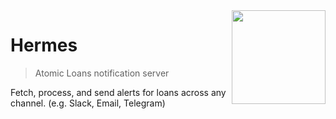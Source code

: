 <img width="150" src="https://user-images.githubusercontent.com/12267041/83860106-d1c40a80-a6ec-11ea-84e3-85e6403f2266.png" align="right" />


# Hermes
> Atomic Loans notification server

Fetch, process, and send alerts for loans across any channel. (e.g. Slack, Email, Telegram)
